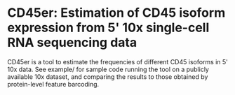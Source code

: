 # CD45er: Estimation of CD45 isoform expression from 5' 10x single-cell RNA sequencing data

CD45er is a tool to estimate the frequencies of different CD45 isoforms in 5' 10x data. See example/ for sample code running the tool on a publicly available 10x dataset, and comparing the results to those obtained by protein-level feature barcoding.
